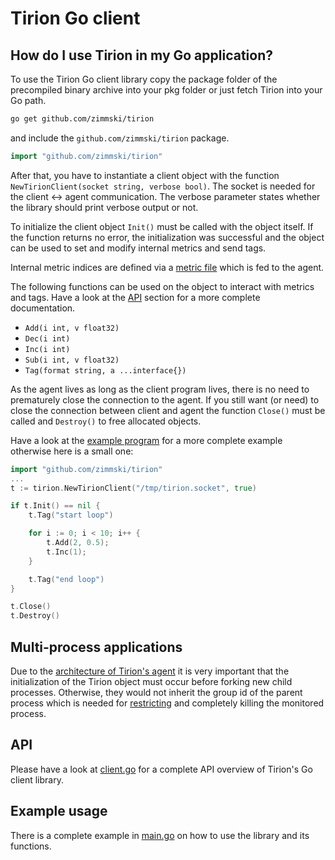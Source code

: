 # Tirion Go client

## How do I use Tirion in my Go application?

To use the Tirion Go client library copy the package folder of the precompiled binary archive into your pkg folder or just fetch Tirion into your Go path.

```bash
go get github.com/zimmski/tirion
```

and include the <code>github.com/zimmski/tirion</code> package.

```go
import "github.com/zimmski/tirion"
```

After that, you have to instantiate a client object with the function <code>NewTirionClient(socket string, verbose bool)</code>. The socket is needed for the client <-> agent communication. The verbose parameter states whether the library should print verbose output or not.

To initialize the client object <code>Init()</code> must be called with the object itself. If the function returns no error, the initialization was successful and the object can be used to set and modify internal metrics and send tags.

Internal metric indices are defined via a [metric file](/#metric-file) which is fed to the agent.

The following functions can be used on the object to interact with metrics and tags. Have a look at the [API](#api) section for a more complete documentation.

* <code>Add(i int, v float32)</code>
* <code>Dec(i int)</code>
* <code>Inc(i int)</code>
* <code>Sub(i int, v float32)</code>
* <code>Tag(format string, a ...interface{})</code>

As the agent lives as long as the client program lives, there is no need to prematurely close the connection to the agent. If you still want (or need) to close the connection between client and agent the function <code>Close()</code> must be called and <code>Destroy()</code> to free allocated objects.

Have a look at the [example program](#example-usage) for a more complete example otherwise here is a small one:

```go
import "github.com/zimmski/tirion"
...
t := tirion.NewTirionClient("/tmp/tirion.socket", true)

if t.Init() == nil {
	t.Tag("start loop")

	for i := 0; i < 10; i++ {
		t.Add(2, 0.5);
		t.Inc(1);
	}

	t.Tag("end loop")
}

t.Close()
t.Destroy()
```

## Multi-process applications

Due to the [architecture of Tirion's agent](/#how-does-tirion-work) it is very important that the initialization of the Tirion object must occur before forking new child processes. Otherwise, they would not inherit the group id of the parent process which is needed for [restricting](/tirion-agent#limits) and completely killing the monitored process.

## API

Please have a look at [client.go](/client.go) for a complete API overview of Tirion's Go client library.

## Example usage

There is a complete example in [main.go](/clients/go-client/main.go) on how to use the library and its functions.
